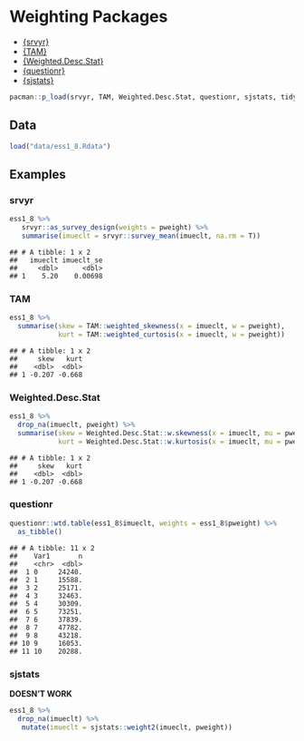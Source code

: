 Weighting Packages
================

  - [{srvyr}](https://github.com/gergness/srvyr)
  - [{TAM}](https://www.rdocumentation.org/packages/TAM/versions/2.12-18/topics/weighted_Stats)
  - [{Weighted.Desc.Stat}](https://rdrr.io/cran/Weighted.Desc.Stat/man/)
  - [{questionr}](https://juba.github.io/questionr/reference/index.html)
  - [{sjstats}](https://www.rdocumentation.org/packages/sjstats/versions/0.17.0/topics/weight)

<!-- end list -->

``` r
pacman::p_load(srvyr, TAM, Weighted.Desc.Stat, questionr, sjstats, tidyverse)
```

## Data

``` r
load("data/ess1_8.Rdata")
```

## Examples

### srvyr

``` r
ess1_8 %>%
   srvyr::as_survey_design(weights = pweight) %>% 
   summarise(imueclt = srvyr::survey_mean(imueclt, na.rm = T)) 
```

    ## # A tibble: 1 x 2
    ##   imueclt imueclt_se
    ##     <dbl>      <dbl>
    ## 1    5.20    0.00698

### TAM

``` r
ess1_8 %>% 
  summarise(skew = TAM::weighted_skewness(x = imueclt, w = pweight),
            kurt = TAM::weighted_curtosis(x = imueclt, w = pweight))
```

    ## # A tibble: 1 x 2
    ##     skew   kurt
    ##    <dbl>  <dbl>
    ## 1 -0.207 -0.668

### Weighted.Desc.Stat

``` r
ess1_8 %>% 
  drop_na(imueclt, pweight) %>% 
  summarise(skew = Weighted.Desc.Stat::w.skewness(x = imueclt, mu = pweight),
            kurt = Weighted.Desc.Stat::w.kurtosis(x = imueclt, mu = pweight))
```

    ## # A tibble: 1 x 2
    ##     skew   kurt
    ##    <dbl>  <dbl>
    ## 1 -0.207 -0.668

### questionr

``` r
questionr::wtd.table(ess1_8$imueclt, weights = ess1_8$pweight) %>% 
  as_tibble()
```

    ## # A tibble: 11 x 2
    ##    Var1       n
    ##    <chr>  <dbl>
    ##  1 0     24240.
    ##  2 1     15588.
    ##  3 2     25171.
    ##  4 3     32463.
    ##  5 4     30309.
    ##  6 5     73251.
    ##  7 6     37839.
    ##  8 7     47782.
    ##  9 8     43218.
    ## 10 9     16053.
    ## 11 10    20288.

### sjstats

**DOESN’T WORK**

``` r
ess1_8 %>%
  drop_na(imueclt) %>% 
   mutate(imueclt = sjstats::weight2(imueclt, pweight))
```
